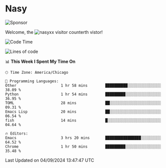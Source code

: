 # Nasy

<!--
<p align="center">
<img height="200" src="https://github-readme-stats.vercel.app/api?username=nasyxx&count_private=true&show_icons=true&theme=dracula&include_all_commits=true"/>
<img height="200" src="https://github-readme-stats.vercel.app/api/top-langs/?username=nasyxx&theme=dracula&hide=html,jupyter+notebook&count_private=true&show_icons=true"/>
</p>

  
----------------
-->

![Sponsor](https://img.shields.io/static/v1.svg?label=Sponsor&message=%E2%9D%A4&logo=GitHub&style=flat&color=pink)
 
Welcome, the ![nasyxx visitor counter](https://count.getloli.com/get/@nasyxx?theme=rule34)th vistor!
 
<!--START_SECTION:waka-->
![Code Time](http://img.shields.io/badge/Code%20Time-4%2C616%20hrs%2042%20mins-blue)

![Lines of code](https://img.shields.io/badge/From%20Hello%20World%20I%27ve%20Written-6.4%20million%20lines%20of%20code-blue)

📊 **This Week I Spent My Time On** 

```text
🕑︎ Time Zone: America/Chicago

💬 Programming Languages: 
Other                    1 hr 58 mins        ██████████░░░░░░░░░░░░░░░   38.09 % 
Python                   1 hr 54 mins        █████████░░░░░░░░░░░░░░░░   36.95 % 
TOML                     28 mins             ██░░░░░░░░░░░░░░░░░░░░░░░   09.31 % 
Emacs Lisp               20 mins             ██░░░░░░░░░░░░░░░░░░░░░░░   06.54 % 
fish                     14 mins             █░░░░░░░░░░░░░░░░░░░░░░░░   04.64 % 

🔥 Editors: 
Emacs                    3 hrs 20 mins       ████████████████░░░░░░░░░   64.52 % 
Chrome                   1 hr 50 mins        █████████░░░░░░░░░░░░░░░░   35.48 % 
```


 Last Updated on 04/09/2024 13:47:47 UTC
<!--END_SECTION:waka-->

<!-- ![visitors](https://visitor-badge.laobi.icu/badge?page_id=nasyxx.nasyxx) -->
